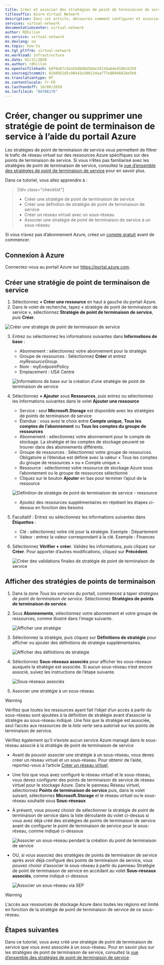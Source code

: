 ```yaml
---
title: Créer et associer des stratégies de point de terminaison de service - Portail Azure
titlesuffix: Azure Virtual Network
description: Dans cet article, découvrez comment configurer et associer des stratégies de point de terminaison de service à l’aide du portail Azure.
services: virtual-network
documentationcenter: virtual-network
author: RDhillon
ms.service: virtual-network
ms.devlang: na
ms.topic: how-to
ms.tgt_pltfrm: virtual-network
ms.workload: infrastructure
ms.date: 02/21/2020
ms.author: rdhillon
ms.openlocfilehash: bdf0e87c92a55d0dbb5bbe34334a6de4580cb350
ms.sourcegitcommit: 829d951d5c90442a38012daaf77e86046018e5b9
ms.translationtype: HT
ms.contentlocale: fr-FR
ms.lasthandoff: 10/09/2020
ms.locfileid: "84708176"
---
```

# <a name="create-change-or-delete-service-endpoint-policy-using-the-azure-portal"></a>Créer, changer ou supprimer une stratégie de point de terminaison de service à l’aide du portail Azure

Les stratégies de point de terminaison de service vous permettent de filtrer le trafic de réseau virtuel sur des ressources Azure spécifiques sur des points de terminaison de service. Si vous n’êtes pas familiarisé avec les stratégies de point de terminaison de service, consultez la [vue d’ensemble des stratégies de point de terminaison de service](virtual-network-service-endpoint-policies-overview.md) pour en savoir plus.

 Dans ce tutoriel, vous allez apprendre à :

> [!div class="checklist"]
> * Créer une stratégie de point de terminaison de service
> * Créer une définition de stratégie de point de terminaison de service
> * Créer un réseau virtuel avec un sous-réseau
> * Associer une stratégie de point de terminaison de service à un sous-réseau

Si vous n’avez pas d’abonnement Azure, créez un [compte gratuit](https://azure.microsoft.com/free/?WT.mc_id=A261C142F) avant de commencer.

## <a name="sign-in-to-azure"></a>Connexion à Azure 

Connectez-vous au portail Azure sur https://portal.azure.com.

## <a name="create-a-service-endpoint-policy"></a>Créer une stratégie de point de terminaison de service

1. Sélectionnez **+ Créer une ressource** en haut à gauche du portail Azure.
2. Dans le volet de recherche, tapez « stratégie de point de terminaison de service », sélectionnez **Stratégie de point de terminaison de service**, puis **Créer**.

![Créer une stratégie de point de terminaison de service](./media/virtual-network-service-endpoint-policies-portal/create-sep-resource.png)

3. Entrez ou sélectionnez les informations suivantes dans **Informations de base** : 

   - Abonnement : sélectionnez votre abonnement pour la stratégie
   - Groupe de ressources : Sélectionnez **Créer** et entrez *myResourceGroup*.
   - Nom : myEndpointPolicy
   - Emplacement : USA Centre
 
   ![Informations de base sur la création d’une stratégie de point de terminaison de service](./media/virtual-network-service-endpoint-policies-portal/create-sep-basics.png)

4. Sélectionnez **+ Ajouter** sous **Ressources**, puis entrez ou sélectionnez les informations suivantes dans le volet **Ajouter une ressource**

   - Service : seul **Microsoft.Storage** est disponible avec les stratégies de points de terminaison de service
   - Étendue : vous avez le choix entre **Compte unique**, **Tous les comptes de l’abonnement** ou **Tous les comptes du groupe de ressources**
   - Abonnement : sélectionnez votre abonnement pour le compte de stockage. La stratégie et les comptes de stockage peuvent se trouver dans des abonnements différents.
   - Groupe de ressources : Sélectionnez votre groupe de ressources. Obligatoire si l’étendue est définie avec la valeur « Tous les comptes du groupe de ressources » ou « Compte unique ».  
   - Ressource : sélectionnez votre ressource de stockage Azure sous l’abonnement ou le groupe de ressources sélectionné
   - Cliquez sur le bouton **Ajouter** en bas pour terminer l’ajout de la ressource

   ![Définition de stratégie de point de terminaison de service - ressource](./media/virtual-network-service-endpoint-policies-portal/create-sep-add-resource.png)

   - Ajoutez des ressources supplémentaires en répétant les étapes ci-dessus en fonction des besoins

5. Facultatif : Entrez ou sélectionnez les informations suivantes dans **Étiquettes** :
   
   - Clé : sélectionnez votre clé pour la stratégie. Exemple : Département     
   - Valeur : entrez la valeur correspondant à la clé. Exemple : Finances

6. Sélectionnez **Vérifier + créer**. Validez les informations, puis cliquez sur **Créer**. Pour apporter d’autres modifications, cliquez sur **Précédent**. 

   ![Créer des validations finales de stratégie de point de terminaison de service](./media/virtual-network-service-endpoint-policies-portal/create-sep-review-create.png)
  
## <a name="view-endpoint-policies"></a>Afficher des stratégies de points de terminaison 

1. Dans la zone *Tous les services* du portail, commencez à taper *stratégies de point de terminaison de service*. Sélectionnez **Stratégies de points de terminaison de service**.
2. Sous **Abonnements**, sélectionnez votre abonnement et votre groupe de ressources, comme illustré dans l’image suivante.

   ![Afficher une stratégie](./media/virtual-network-service-endpoint-policies-portal/sep-view.png)
       
3. Sélectionnez la stratégie, puis cliquez sur **Définitions de stratégie** pour afficher ou ajouter des définitions de stratégie supplémentaires.

   ![Afficher des définitions de stratégie](./media/virtual-network-service-endpoint-policies-portal/sep-policy-definition.png)

4. Sélectionnez **Sous-réseaux associés** pour afficher les sous-réseaux auxquels la stratégie est associée. Si aucun sous-réseau n’est encore associé, suivez les instructions de l’étape suivante.

   ![Sous-réseaux associés](./media/virtual-network-service-endpoint-policies-portal/sep-associated-subnets.png)
 
5. Associer une stratégie à un sous-réseau

>[!WARNING] 
> Vérifiez que toutes les ressources ayant fait l’objet d’un accès à partir du sous-réseau sont ajoutées à la définition de stratégie avant d’associer la stratégie au sous-réseau indiqué. Une fois que la stratégie est associée, seul l’accès aux ressources de la *liste verte* sera autorisé sur les points de terminaison de service. 
>
> Vérifiez également qu’il n’existe aucun service Azure managé dans le sous-réseau associé à la stratégie de point de terminaison de service

- Avant de pouvoir associer une stratégie à un sous-réseau, vous devez créer un réseau virtuel et un sous-réseau. Pour obtenir de l’aide, reportez-vous à l’article [Créer un réseau virtuel](./quick-create-portal.md).

- Une fois que vous avez configuré le réseau virtuel et le sous-réseau, vous devez configurer des points de terminaison de service de réseau virtuel pour le stockage Azure. Dans le panneau Réseau virtuel, sélectionnez **Points de terminaison de service** puis, dans le volet suivant, sélectionnez **Microsoft.Storage** et le réseau virtuel ou le sous-réseau souhaité sous **Sous-réseaux**

- À présent, vous pouvez choisir de sélectionner la stratégie de point de terminaison de service dans la liste déroulante du volet ci-dessus si vous avez déjà créé des stratégies de points de terminaison de service avant de configurer le point de terminaison de service pour le sous-réseau, comme indiqué ci-dessous

    ![Associer un sous-réseau pendant la création du point de terminaison de service](./media/virtual-network-service-endpoint-policies-portal/vnet-config-service-endpoint-add-sep.png)

- OU, si vous associez des stratégies de points de terminaison de service après avoir déjà configuré des points de terminaison de service, vous pouvez choisir d’associer le sous-réseau à partir du panneau Stratégie de point de terminaison de service en accédant au volet **Sous-réseaux associés**, comme indiqué ci-dessous

    ![Associer un sous-réseau via SEP](./media/virtual-network-service-endpoint-policies-portal/sep-edit-subnet-association.png)

>[!WARNING] 
>L’accès aux ressources de stockage Azure dans toutes les régions est limité en fonction de la stratégie de point de terminaison de service de ce sous-réseau.

## <a name="next-steps"></a>Étapes suivantes
Dans ce tutoriel, vous avez créé une stratégie de point de terminaison de service que vous avez associée à un sous-réseau. Pour en savoir plus sur les stratégies de point de terminaison de service, consultez la [vue d’ensemble des stratégies de point de terminaison de service](virtual-network-service-endpoint-policies-overview.md).
